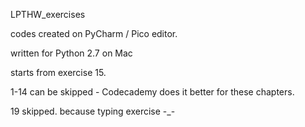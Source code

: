LPTHW_exercises


codes created on PyCharm / Pico editor. 

written for Python 2.7 on Mac

starts from exercise 15. 

1-14 can be skipped - Codecademy does it better for these chapters.

19 skipped. because typing exercise -_-
